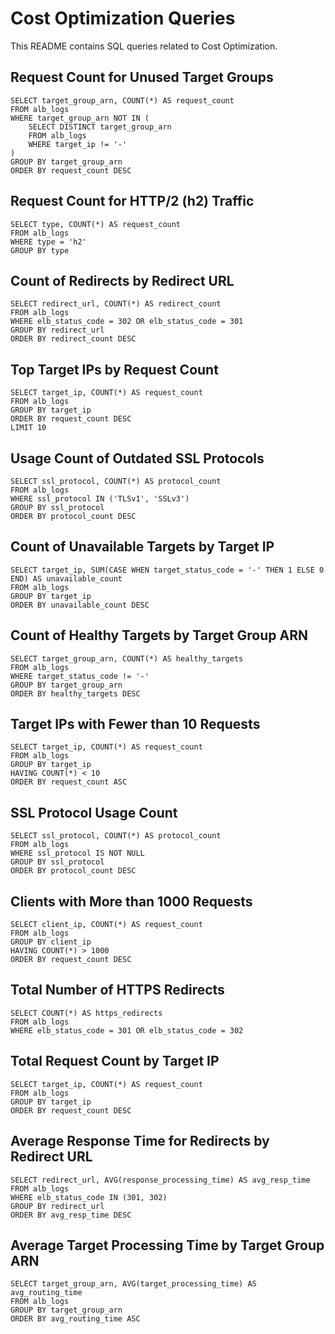 # Cost Optimization Queries

This README contains SQL queries related to Cost Optimization.

## Request Count for Unused Target Groups

```
SELECT target_group_arn, COUNT(*) AS request_count 
FROM alb_logs 
WHERE target_group_arn NOT IN (
    SELECT DISTINCT target_group_arn 
    FROM alb_logs 
    WHERE target_ip != '-'
) 
GROUP BY target_group_arn 
ORDER BY request_count DESC
```

## Request Count for HTTP/2 (h2) Traffic

```
SELECT type, COUNT(*) AS request_count 
FROM alb_logs 
WHERE type = 'h2' 
GROUP BY type
```

## Count of Redirects by Redirect URL

```
SELECT redirect_url, COUNT(*) AS redirect_count 
FROM alb_logs 
WHERE elb_status_code = 302 OR elb_status_code = 301 
GROUP BY redirect_url 
ORDER BY redirect_count DESC
```

## Top Target IPs by Request Count

```
SELECT target_ip, COUNT(*) AS request_count 
FROM alb_logs 
GROUP BY target_ip 
ORDER BY request_count DESC 
LIMIT 10
```

## Usage Count of Outdated SSL Protocols

```
SELECT ssl_protocol, COUNT(*) AS protocol_count 
FROM alb_logs 
WHERE ssl_protocol IN ('TLSv1', 'SSLv3') 
GROUP BY ssl_protocol 
ORDER BY protocol_count DESC
```

## Count of Unavailable Targets by Target IP

```
SELECT target_ip, SUM(CASE WHEN target_status_code = '-' THEN 1 ELSE 0 END) AS unavailable_count 
FROM alb_logs 
GROUP BY target_ip 
ORDER BY unavailable_count DESC
```

## Count of Healthy Targets by Target Group ARN

```
SELECT target_group_arn, COUNT(*) AS healthy_targets 
FROM alb_logs 
WHERE target_status_code != '-' 
GROUP BY target_group_arn 
ORDER BY healthy_targets DESC
```

## Target IPs with Fewer than 10 Requests

```
SELECT target_ip, COUNT(*) AS request_count 
FROM alb_logs 
GROUP BY target_ip 
HAVING COUNT(*) < 10 
ORDER BY request_count ASC
```

## SSL Protocol Usage Count

```
SELECT ssl_protocol, COUNT(*) AS protocol_count 
FROM alb_logs 
WHERE ssl_protocol IS NOT NULL 
GROUP BY ssl_protocol 
ORDER BY protocol_count DESC
```

## Clients with More than 1000 Requests

```
SELECT client_ip, COUNT(*) AS request_count 
FROM alb_logs 
GROUP BY client_ip 
HAVING COUNT(*) > 1000 
ORDER BY request_count DESC
```

## Total Number of HTTPS Redirects

```
SELECT COUNT(*) AS https_redirects 
FROM alb_logs 
WHERE elb_status_code = 301 OR elb_status_code = 302
```

## Total Request Count by Target IP

```
SELECT target_ip, COUNT(*) AS request_count 
FROM alb_logs 
GROUP BY target_ip 
ORDER BY request_count DESC
```

## Average Response Time for Redirects by Redirect URL

```
SELECT redirect_url, AVG(response_processing_time) AS avg_resp_time 
FROM alb_logs 
WHERE elb_status_code IN (301, 302) 
GROUP BY redirect_url 
ORDER BY avg_resp_time DESC
```

## Average Target Processing Time by Target Group ARN

```
SELECT target_group_arn, AVG(target_processing_time) AS avg_routing_time 
FROM alb_logs 
GROUP BY target_group_arn 
ORDER BY avg_routing_time ASC
```

